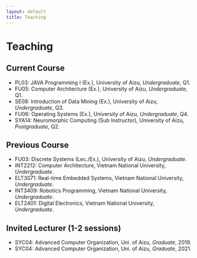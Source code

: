 ```yaml
---
layout: default
title: Teaching
---
```



# Teaching

## Current Course
- PL03: JAVA Programming I (Ex.), University of Aizu, *Undergraduate*,  Q1.
- FU05: Computer Architecture (Ex.), University of Aizu, *Undergraduate*,  Q1.
- SE08: Introduction of Data Mining (Ex.), University of Aizu, *Undergraduate*, Q3.
- FU06: Operating Systems (Ex.), University of Aizu, *Undergraduate*,  Q4.
- SYA14: Neuromorphic Computing (Sub Instructor), University of Aizu, *Postgraduate*,  Q2.
  
## Previous Course
- FU03: Discrete Systems (Lec./Ex.), University of Aizu, *Undergraduate*.
- INT2212: Computer Architecture, Vietnam National University, *Undergraduate*.
- ELT3071: Real-time Embedded Systems, Vietnam National University, *Undergraduate*.
- INT3409: Robotics Programming, Vietnam National University, *Undergraduate*.
- ELT2401: Digital Electronics, Vietnam National University, *Undergraduate*.

## Invited Lecturer (1-2 sessions)
- SYC04: Advanced Computer Organization, Uni. of Aizu, *Graduate*, 2019.
- SYC04: Advanced Computer Organization, Uni. of Aizu, *Graduate*, 2021.

